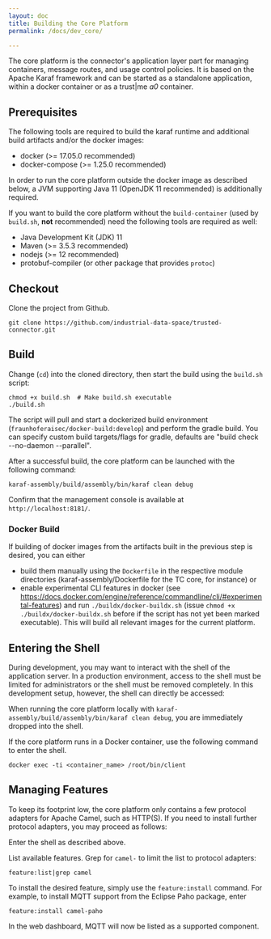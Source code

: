 ```yaml
---
layout: doc
title: Building the Core Platform
permalink: /docs/dev_core/

---
```


The core platform is the connector's application layer part for managing containers, message routes, and usage control policies. It is based on the Apache Karaf framework and can be started as a standalone application, within a docker container or as a trust\|me _a0_ container.

## Prerequisites

The following tools are required to build the karaf runtime and additional build artifacts and/or the docker images:

* docker (>= 17.05.0 recommended)
* docker-compose (>= 1.25.0 recommended)

In order to run the core platform outside the docker image as described below, a JVM supporting Java 11 (OpenJDK 11 recommended) is additionally required.

If you want to build the core platform without the `build-container` (used by `build.sh`, **not** recommended) need the following tools are required as well:

* Java Development Kit (JDK) 11
* Maven (>= 3.5.3 recommended)
* nodejs (>= 12 recommended)
* protobuf-compiler (or other package that provides `protoc`)

## Checkout

Clone the project from Github.

```
git clone https://github.com/industrial-data-space/trusted-connector.git
```

## Build

Change (`cd`) into the cloned directory, then start the build using the `build.sh` script:

```
chmod +x build.sh  # Make build.sh executable
./build.sh
```

The script will pull and start a dockerized build environment (`fraunhoferaisec/docker-build:develop`) and perform the gradle build.
You can specify custom build targets/flags for gradle, defaults are "build check --no-daemon --parallel".

After a successful build, the core platform can be launched with the following command:

```
karaf-assembly/build/assembly/bin/karaf clean debug
```

Confirm that the management console is available at `http://localhost:8181/`.

### Docker Build

If building of docker images from the artifacts built in the previous step is desired, you can either

* build them manually using the `Dockerfile` in the respective module directories (karaf-assembly/Dockerfile for the TC core, for instance) or
* enable experimental CLI features in docker (see https://docs.docker.com/engine/reference/commandline/cli/#experimental-features) and run `./buildx/docker-buildx.sh` (issue `chmod +x ./buildx/docker-buildx.sh` before if the script has not yet been marked executable). This will build all relevant images for the current platform.

## Entering the Shell

During development, you may want to interact with the shell of the application server. In a production environment, access to the shell must be limited for administrators or the shell must be removed completely. In this development setup, however, the shell can directly be accessed:

When running the core platform locally with `karaf-assembly/build/assembly/bin/karaf clean debug`, you are immediately dropped into the shell. 

If the core platform runs in a Docker container, use the following command to enter the shell.

```
docker exec -ti <container_name> /root/bin/client
```

## Managing Features

To keep its footprint low, the core platform only contains a few protocol adapters for Apache Camel, such as HTTP(S). If you need to install further protocol adapters, you may proceed as follows:

Enter the shell as described above.

List available features. Grep for `camel-` to limit the list to protocol adapters:

```
feature:list|grep camel
```

To install the desired feature, simply use the `feature:install` command. For example, to install MQTT support from the Eclipse Paho package, enter

```
feature:install camel-paho
```

In the web dashboard, MQTT will now be listed as a supported component.
